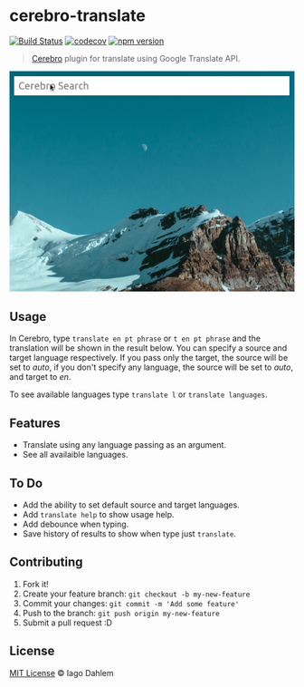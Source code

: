# cerebro-translate

[![Build Status](https://travis-ci.org/iagodahlem/cerebro-translate.svg?branch=master)](https://travis-ci.org/iagodahlem/cerebro-translate)
[![codecov](https://codecov.io/gh/iagodahlem/cerebro-translate/branch/master/graph/badge.svg)](https://codecov.io/gh/iagodahlem/cerebro-translate)
[![npm version](https://badge.fury.io/js/cerebro-translate.svg)](https://badge.fury.io/js/cerebro-translate)

> [Cerebro](http://cerebroapp.com/) plugin for translate using Google Translate API.

![Cerebro Translate Plugin Screenshot](screenshot.gif)

## Usage

In Cerebro, type `translate en pt phrase` or `t en pt phrase` and the translation will be shown in the result below. You can specify a source and target language respectively. If you pass only the target, the source will be set to _auto_, if you don't specify any language, the source will be set to _auto_, and target to _en_.

To see available languages type `translate l` or `translate languages`.

## Features

- Translate using any language passing as an argument.
- See all availaible languages.

## To Do

- Add the ability to set default source and target languages.
- Add `translate help` to show usage help.
- Add debounce when typing.
- Save history of results to show when type just `translate`.

## Contributing

1. Fork it!
2. Create your feature branch: `git checkout -b my-new-feature`
3. Commit your changes: `git commit -m 'Add some feature'`
4. Push to the branch: `git push origin my-new-feature`
5. Submit a pull request :D

## License

[MIT License](http://iagodahlem.mit-license.org/) © Iago Dahlem
